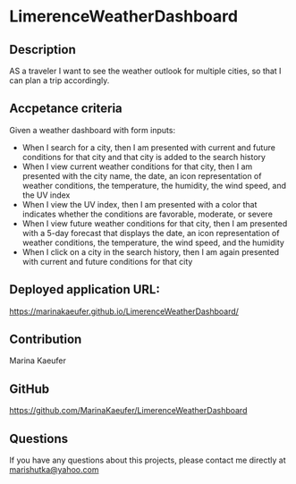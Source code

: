 # LimerenceWeatherDashboard

## Description

AS a traveler I want to see the weather outlook for multiple cities, so that I can plan a trip accordingly.

## Accpetance criteria
Given a weather dashboard with form inputs:
* When I search for a city, then I am presented with current and future conditions for that city and that city is added to the search history
* When I view current weather conditions for that city, then I am presented with the city name, the date, an icon representation of weather conditions, the temperature, the humidity, the wind speed, and the UV index
* When I view the UV index, then I am presented with a color that indicates whether the conditions are favorable, moderate, or severe
* When I view future weather conditions for that city, then I am presented with a 5-day forecast that displays the date, an icon representation of weather conditions, the temperature, the wind speed, and the humidity
* When I click on a city in the search history, then I am again presented with current and future conditions for that city

## Deployed application URL:

https://marinakaeufer.github.io/LimerenceWeatherDashboard/

## Contribution

Marina Kaeufer

## GitHub

https://github.com/MarinaKaeufer/LimerenceWeatherDashboard

## Questions 

If you have any questions about this projects, please contact me directly at marishutka@yahoo.com
